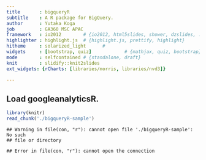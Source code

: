 ```yaml
---
title       : bigqueryR
subtitle    : A R package for BigQuery.
author      : Yutaka Koga
job         : GA360 MSC APAC
framework   : io2012        # {io2012, html5slides, shower, dzslides, ...}
highlighter : highlight.js  # {highlight.js, prettify, highlight}
hitheme     : solarized_light      # 
widgets     : [bootstrap, quiz]            # {mathjax, quiz, bootstrap}
mode        : selfcontained # {standalone, draft}
knit        : slidify::knit2slides
ext_widgets: {rCharts: [libraries/morris, libraries/nvd3]}

--- 
```


## Load googleanalyticsR.

```r
library(knitr)
read_chunk('./bigqueryR-sample')
```

```
## Warning in file(con, "r"): cannot open file './bigqueryR-sample': No such
## file or directory
```

```
## Error in file(con, "r"): cannot open the connection
```



